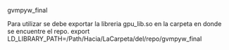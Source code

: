gvmpyw_final

Para utilizar se debe exportar la libreria gpu_lib.so en la carpeta en donde se encuentre el repo.
export LD_LIBRARY_PATH=/Path/Hacia/LaCarpeta/del/repo/gvmpyw_final
